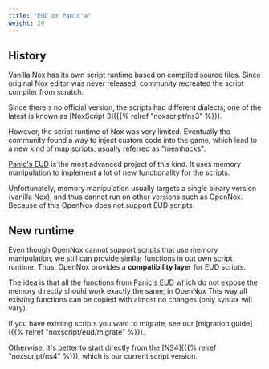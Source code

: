 ```yaml
---
title: "EUD от Panic'а"
weight: 20
---
```


## History

Vanilla Nox has its own script runtime based on compiled source files. Since original Nox editor was never released,
community recreated the script compiler from scratch.

Since there's no official version, the scripts had different dialects, one of the latest is known as [NoxScript 3]({{% relref "noxscript/ns3" %}}).

However, the script runtime of Nox was very limited. Eventually the community found a way to inject custom code into the
game, which lead to a new kind of map scripts, usually referred as "memhacks".

[Panic's EUD](https://gitlab.com/happysoft3/eud-maps-project) is the most advanced project of this kind.
It uses memory manipulation to implement a lot of new functionality for the scripts.

Unfortunately, memory manipulation usually targets a single binary version (vanilla Nox), and thus cannot run on
other versions such as OpenNox. Because of this OpenNox does not support EUD scripts.

## New runtime

Even though OpenNox cannot support scripts that use memory manipulation, we still can provide similar functions
in out own script runtime. Thus, OpenNox provides a **compatibility layer** for EUD scripts.

The idea is that all the functions from [Panic's EUD](https://gitlab.com/happysoft3/eud-maps-project) which do not
expose the memory directly should work exactly the same, in OpenNox
This way all existing functions can be copied with almost no changes (only syntax will vary).

If you have existing scripts you want to migrate, see our [migration guide]({{% relref "noxscript/eud/migrate" %}}).

Otherwise, it's better to start directly from the [NS4]({{% relref "noxscript/ns4" %}}), which is our current script version.